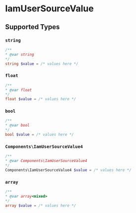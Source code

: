 # IamUserSourceValue


## Supported Types

### `string`

```php
/**
* @var string
*/
string $value = /* values here */
```

### `float`

```php
/**
* @var float
*/
float $value = /* values here */
```

### `bool`

```php
/**
* @var bool
*/
bool $value = /* values here */
```

### `Components\IamUserSourceValue4`

```php
/**
* @var Components\IamUserSourceValue4
*/
Components\IamUserSourceValue4 $value = /* values here */
```

### `array`

```php
/**
* @var array<mixed>
*/
array $value = /* values here */
```

